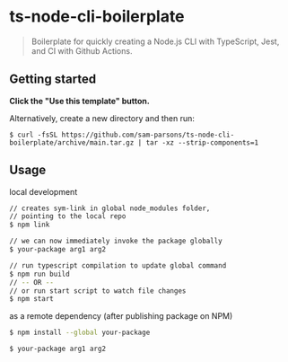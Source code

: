 # ts-node-cli-boilerplate

> Boilerplate for quickly creating a Node.js CLI with TypeScript, Jest, and CI with Github Actions.

## Getting started

**Click the "Use this template" button.**

Alternatively, create a new directory and then run:

```
$ curl -fsSL https://github.com/sam-parsons/ts-node-cli-boilerplate/archive/main.tar.gz | tar -xz --strip-components=1
```

## Usage

local development

```bash
// creates sym-link in global node_modules folder,
// pointing to the local repo
$ npm link

// we can now immediately invoke the package globally
$ your-package arg1 arg2

// run typescript compilation to update global command
$ npm run build
// -- OR --
// or run start script to watch file changes
$ npm start
```

as a remote dependency (after publishing package on NPM)

```bash
$ npm install --global your-package

$ your-package arg1 arg2
```
